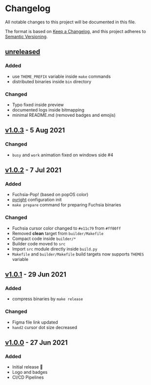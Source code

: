 # Changelog

All notable changes to this project will be documented in this file.

The format is based on [Keep a Changelog](https://keepachangelog.com/en/1.0.0/),
and this project adheres to [Semantic Versioning](https://semver.org/spec/v2.0.0.html).

## [unreleased]

### Added

- use `THEME_PREFIX` variable inside `make` commands
- distributed binaries inside `bin` directory

### Changed

- Typo fixed inside preview
- documented logs inside bitmapping
- minimal README.md (removed badges and emojis)

## [v1.0.3] - 5 Aug 2021

### Changed

- `busy` and `work` animation fixed on windows side #4

## [v1.0.2] - 7 Jul 2021

### Added

- Fuchsia-Pop! (based on popOS color)
- [pyright](https://github.com/microsoft/pyright/blob/main/docs/configuration.md) configuration init
- `make prepare` command for preparing Fuchsia binaries

### Changed

- Fuchsia cursor color changed to `#e11c79` from `#ff00ff`
- Removed **clean** target from `builder/Makefile`
- Compact code inside `builder/*`
- Builder code moved to `src`
- Import `src` module directly inside `build.py`
- `Makefile` and `builder/Makefile` build targets now supports `THEMES` variable

## [v1.0.1] - 29 Jun 2021

### Added

- compress binaries by `make release`

### Changed

- Figma file link updated
- `hand2` cursor dot size decreased

## [v1.0.0] - 27 Jun 2021

### Added

- Initial release 🎊
- Logo and badges
- CI/CD Pipelines

[unreleased]: https://github.com/ful1e5/fuchsia-cursor/compare/v1.0.3...main
[v1.0.3]: https://github.com/ful1e5/fuchsia-cursor/compare/v1.0.2...v1.0.3
[v1.0.2]: https://github.com/ful1e5/fuchsia-cursor/compare/v1.0.1...v1.0.2
[v1.0.1]: https://github.com/ful1e5/fuchsia-cursor/compare/v1.0.0...v1.0.1
[v1.0.0]: https://github.com/ful1e5/fuchsia-cursor/tree/v1.0.0
